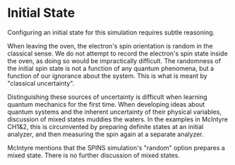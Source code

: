# Initial State

Configuring an initial state for this simulation requires subtle reasoning.

When leaving the oven, the electron's spin orientation is random in the classical sense. We do not attempt to record the electron's spin state inside the oven, as doing so would be impractically difficult. The randomness of the initial spin state is not a function of any quantum phenomena, but a function of our ignorance about the system. This is what is meant by "classical uncertainty".

Distinguishing these sources of uncertainty is difficult when learning quantum mechanics for the first time. When developing ideas about quantum systems and the inherent uncertainty of their physical variables, discussion of mixed states muddies the waters. In the examples in McIntyre CH1&2, this is circumvented by preparing definite states at an initial analyzer, and then measuring the spin again at a separate analyzer.

McIntyre mentions that the SPINS simulation's "random" option prepares a mixed state. There is no further discussion of mixed states.
